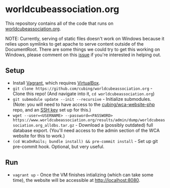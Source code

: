 worldcubeassociation.org
========================

This repository contains all of the code that runs on [worldcubeassociation.org](https://www.worldcubeassociation.org/).

NOTE: Currently, serving of static files doesn't work on Windows because it relies
upon symlinks to get apache to serve content outside of the DocumentRoot. There
are some things we could try to get this working on Windows, please comment
on this [issue](https://github.com/cubing/worldcubeassociation.org/issues/11) if
you're interested in helping out.

## Setup
- Install [Vagrant](https://www.vagrantup.com/), which requires
  [VirtualBox](https://www.virtualbox.org/).
- `git clone https://github.com/cubing/worldcubeassociation.org` - Clone this repo! (And navigate into it, `cd worldcubeassociation.org`)
- `git submodule update --init --recursive` - Initialize submodules. (Note: you will need to have access to the [cubing/wca-website-php](https://github.com/cubing/wca-website-php) repo, and an [SSH key](https://help.github.com/articles/generating-ssh-keys/) set up for this.)
- `wget --user=<USERNAME> --password=<PASSWORD> https://www.worldcubeassociation.org/results/admin/dump/worldcubeassociation.org_alldbs.tar.gz` - Download a (possibly outdated) full database export. (You'll need access to the admin section of the WCA website for this to work.)
- `(cd WcaOnRails; bundle install) && pre-commit install` - Set up git pre-commit hook. Optional, but very useful.

## Run
- `vagrant up` - Once the VM finishes intializing (which can take some time), the website will be
  accessible at [http://localhost:8080](http://localhost:8080).
